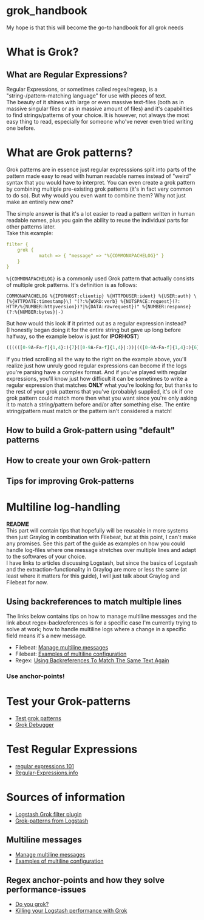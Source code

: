 # grok_handbook
My hope is that this will become the go-to handbook for all grok needs

# What is Grok?

## What are Regular Expressions?

Regular Expressions, or sometimes called regex/regexp, is a "string-/pattern-matching language" for use with pieces of text.  
The beauty of it shines with large or even massive text-files (both as in massive singular files or as in massive amount of files) and it's capabilities to find strings/patterns of your choice.
It is however, not always the most easy thing to read, especially for someone who've never even tried writing one before.


# What are Grok patterns?

Grok patterns are in essence just regular expresssions split into parts of the pattern made easy to read with human readable names instead of "weird" syntax that you would have to interpret.
You can even create a grok pattern by combining multiple pre-existing grok patterns (it's in fact very common to do so).
But why would you even want to combine them? Why not just make an entirely new one?   
  
The simple answer is that it's a lot easier to read a pattern written in human readable names, plus you gain the ability to reuse the individual parts for other patterns later.  
Take this example:

```yaml
filter {
    grok {
            match => { "message" => "%{COMMONAPACHELOG}" }
    }
}
```

`%{COMMONAPACHELOG}` is a commonly used Grok pattern that actually consists of multiple grok patterns.
It's definition is as follows:  

`COMMONAPACHELOG %{IPORHOST:clientip} %{HTTPDUSER:ident} %{USER:auth} \[%{HTTPDATE:timestamp}\] "(?:%{WORD:verb} %{NOTSPACE:request}(?: HTTP/%{NUMBER:httpversion})?|%{DATA:rawrequest})" %{NUMBER:response} (?:%{NUMBER:bytes}|-)`  
  
But how would this look if it printed out as a regular expression instead?  
(I honestly began doing it for the entire string but gave up long before halfway, so the example below is just for **IPORHOST**)

```perl
((((([0-9A-Fa-f]{1,4}:){7}([0-9A-Fa-f]{1,4}|:))|(([0-9A-Fa-f]{1,4}:){6}(:[0-9A-Fa-f]{1,4}|((25[0-5]|2[0-4]\d|1\d\d|[1-9]?\d)(\.(25[0-5]|2[0-4]\d|1\d\d|[1-9]?\d)){3})|:))|(([0-9A-Fa-f]{1,4}:){5}(((:[0-9A-Fa-f]{1,4}){1,2})|:((25[0-5]|2[0-4]\d|1\d\d|[1-9]?\d)(\.(25[0-5]|2[0-4]\d|1\d\d|[1-9]?\d)){3})|:))|(([0-9A-Fa-f]{1,4}:){4}(((:[0-9A-Fa-f]{1,4}){1,3})|((:[0-9A-Fa-f]{1,4})?:((25[0-5]|2[0-4]\d|1\d\d|[1-9]?\d)(\.(25[0-5]|2[0-4]\d|1\d\d|[1-9]?\d)){3}))|:))|(([0-9A-Fa-f]{1,4}:){3}(((:[0-9A-Fa-f]{1,4}){1,4})|((:[0-9A-Fa-f]{1,4}){0,2}:((25[0-5]|2[0-4]\d|1\d\d|[1-9]?\d)(\.(25[0-5]|2[0-4]\d|1\d\d|[1-9]?\d)){3}))|:))|(([0-9A-Fa-f]{1,4}:){2}(((:[0-9A-Fa-f]{1,4}){1,5})|((:[0-9A-Fa-f]{1,4}){0,3}:((25[0-5]|2[0-4]\d|1\d\d|[1-9]?\d)(\.(25[0-5]|2[0-4]\d|1\d\d|[1-9]?\d)){3}))|:))|(([0-9A-Fa-f]{1,4}:){1}(((:[0-9A-Fa-f]{1,4}){1,6})|((:[0-9A-Fa-f]{1,4}){0,4}:((25[0-5]|2[0-4]\d|1\d\d|[1-9]?\d)(\.(25[0-5]|2[0-4]\d|1\d\d|[1-9]?\d)){3}))|:))|(:(((:[0-9A-Fa-f]{1,4}){1,7})|((:[0-9A-Fa-f]{1,4}){0,5}:((25[0-5]|2[0-4]\d|1\d\d|[1-9]?\d)(\.(25[0-5]|2[0-4]\d|1\d\d|[1-9]?\d)){3}))|:)))(%.+)?|(?<![0-9])(?:(?:[0-1]?[0-9]{1,2}|2[0-4][0-9]|25[0-5])[.](?:[0-1]?[0-9]{1,2}|2[0-4][0-9]|25[0-5])[.](?:[0-1]?[0-9]{1,2}|2[0-4][0-9]|25[0-5])[.](?:[0-1]?[0-9]{1,2}|2[0-4][0-9]|25[0-5]))(?![0-9]))|\b(?:[0-9A-Za-z][0-9A-Za-z-]{0,62})(?:\.(?:[0-9A-Za-z][0-9A-Za-z-]{0,62}))*(\.?|\b))
```

If you tried scrolling all the way to the right on the example above, you'll realize just how unruly good regular expressions can become if the logs you're parsing have a complex format.
And if you've played with regular expressions, you'll know just how difficult it can be sometimes to write a regular expression that matches **ONLY** what you're looking for, but thanks to the rest of your grok patterns that you've (probably) supplied, it's ok if one grok pattern could match more then what you want since you're only asking it to match a string/pattern before and/or after something else.
The entire string/pattern must match or the pattern isn't considered a match! 

## How to build a Grok-pattern using "default" patterns

## How to create your own Grok-pattern

## Tips for improving Grok-patterns

# Multiline log-handling

**README**  
This part will contain tips that hopefully will be reusable in more systems then just Graylog in combination with Filebeat, but at this point, I can't make any promises. See this part of the guide as examples on how you could handle log-files where one message stretches over multiple lines and adapt to the softwares of your choice.  
I have links to articles discussing Logstash, but since the basics of Logstash and the extraction-functionality in Graylog are more or less the same (at least where it matters for this guide), I will just talk about Graylog and Filebeat for now.

## Using backreferences to match multiple lines

The links below contains tips on how to manage multiline messages and the link about regex-backreferences is for a specific case I'm currently trying to solve at work; how to handle multiline logs where a change in a specific field means it's a new message.

- Filebeat: [Manage multiline messages](https://www.elastic.co/guide/en/beats/filebeat/current/multiline-examples.html)
- Filebeat: [Examples of multiline configuration](https://www.elastic.co/guide/en/beats/filebeat/current/_examples_of_multiline_configuration.html)
- Regex: [Using Backreferences To Match The Same Text Again](https://www.regular-expressions.info/backref.html])

### Use anchor-points!

# Test your Grok-patterns
- [Test grok patterns](http://grokconstructor.appspot.com/do/match)
- [Grok Debugger](https://grokdebug.herokuapp.com/)

# Test Regular Expressions 

- [regular expressions 101](https://regex101.com/)
- [Regular-Expressions.info](https://www.regular-expressions.info/)

# Sources of information

- [Logstash Grok filter plugin](https://www.elastic.co/guide/en/logstash/current/plugins-filters-grok.html)
- [Grok-patterns from Logstash](https://github.com/logstash-plugins/logstash-patterns-core/blob/master/patterns/grok-patterns)

## Multiline messages

- [Manage multiline messages](https://www.elastic.co/guide/en/beats/filebeat/current/multiline-examples.html)
- [Examples of multiline configuration](https://www.elastic.co/guide/en/beats/filebeat/current/_examples_of_multiline_configuration.html) 

## Regex anchor-points and how they solve performance-issues
- [Do you grok?](https://www.elastic.co/blog/do-you-grok-grok)
- [Killing your Logstash performance with Grok](https://medium.com/@momchil.dev/killing-your-logstash-performance-with-grok-f5f23ae47956)
